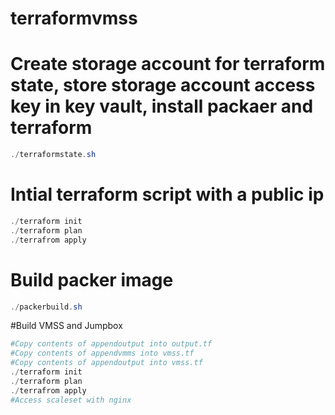# terraformvmss

# Create storage account for terraform state, store storage account access key in key vault, install packaer and terraform 
```powershell 
./terraformstate.sh
```
# Intial terraform script with a public ip 
```powershell
./terraform init
./terraform plan 
./terrafrom apply 
```
# Build packer image 
```powershell 
./packerbuild.sh
```

#Build VMSS and Jumpbox
```powershell
#Copy contents of appendoutput into output.tf
#Copy contents of appendvmms into vmss.tf
#Copy contents of appendoutput into vmss.tf
./terraform init
./terraform plan 
./terrafrom apply 
#Access scaleset with nginx 
```
